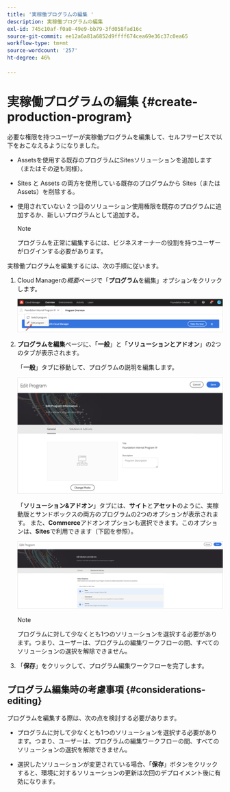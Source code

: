 ```yaml
---
title: '実稼働プログラムの編集 '
description: 実稼働プログラムの編集
exl-id: 745c10af-f0a0-49e9-bb79-3fd058fad16c
source-git-commit: ee12a6a81a6852d9ffff674cea69e36c37c0ea65
workflow-type: tm+mt
source-wordcount: '257'
ht-degree: 46%

---
```


# 実稼働プログラムの編集 {#create-production-program}

必要な権限を持つユーザーが実稼働プログラムを編集して、セルフサービスで以下をおこなえるようになりました。

* Assetsを使用する既存のプログラムにSitesソリューションを追加します（またはその逆も同様）。
* Sites と Assets の両方を使用している既存のプログラムから Sites（または Assets）を削除する。
* 使用されていない 2 つ目のソリューション使用権限を既存のプログラムに追加するか、新しいプログラムとして追加する。

   >[!NOTE]
   >プログラムを正常に編集するには、ビジネスオーナーの役割を持つユーザーがログインする必要があります。

実稼働プログラムを編集するには、次の手順に従います。

1. Cloud Managerの&#x200B;*概要*&#x200B;ページで「**プログラム**&#x200B;を編集」オプションをクリックします。

   ![](assets/edit-program-overview.png)

1. **プログラムを編集**&#x200B;ページに、「**一般**」と「**ソリューションとアドオン**」の2つのタブが表示されます。

   「**一般**」タブに移動して、プログラムの説明を編集します。

   ![](assets/edit-program-general.png)

   「**ソリューション&amp;アドオン**」タブには、**サイト**&#x200B;と&#x200B;**アセット**&#x200B;のように、実稼動版とサンドボックスの両方のプログラムの2つのオプションが表示されます。 また、**Commerce**&#x200B;アドオンオプションも選択できます。このオプションは、**Sites**&#x200B;で利用できます（下図を参照）。

   ![](assets/edit-prg.png)

   >[!NOTE]
   >プログラムに対して少なくとも1つのソリューションを選択する必要があります。つまり、ユーザーは、プログラムの編集ワークフローの間、すべてのソリューションの選択を解除できません。

1. 「**保存**」をクリックして、プログラム編集ワークフローを完了します。


## プログラム編集時の考慮事項 {#considerations-editing}

プログラムを編集する際は、次の点を検討する必要があります。

* プログラムに対して少なくとも1つのソリューションを選択する必要があります。つまり、ユーザーは、プログラムの編集ワークフローの間、すべてのソリューションの選択を解除できません。

* 選択したソリューションが変更されている場合、「**保存**」ボタンをクリックすると、環境に対するソリューションの更新は次回のデプロイメント後に有効になります。
